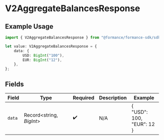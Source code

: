 # V2AggregateBalancesResponse

## Example Usage

```typescript
import { V2AggregateBalancesResponse } from "@formance/formance-sdk/sdk/models/shared";

let value: V2AggregateBalancesResponse = {
    data: {
        USD: BigInt("100"),
        EUR: BigInt("12"),
    },
};
```

## Fields

| Field                     | Type                      | Required                  | Description               | Example                   |
| ------------------------- | ------------------------- | ------------------------- | ------------------------- | ------------------------- |
| `data`                    | Record<string, *BigInt*>  | :heavy_check_mark:        | N/A                       | {<br/>"USD": 100,<br/>"EUR": 12<br/>} |